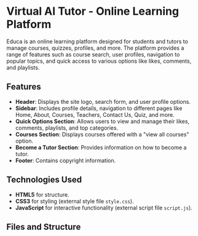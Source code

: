 # Virtual AI Tutor - Online Learning Platform

Educa is an online learning platform designed for students and tutors to manage courses, quizzes, profiles, and more. The platform provides a range of features such as course search, user profiles, navigation to popular topics, and quick access to various options like likes, comments, and playlists.

## Features
- **Header**: Displays the site logo, search form, and user profile options.
- **Sidebar**: Includes profile details, navigation to different pages like Home, About, Courses, Teachers, Contact Us, Quiz, and more.
- **Quick Options Section**: Allows users to view and manage their likes, comments, playlists, and top categories.
- **Courses Section**: Displays courses offered with a "view all courses" option.
- **Become a Tutor Section**: Provides information on how to become a tutor.
- **Footer**: Contains copyright information.

## Technologies Used
- **HTML5** for structure.
- **CSS3** for styling (external style file `style.css`).
- **JavaScript** for interactive functionality (external script file `script.js`).

## Files and Structure

